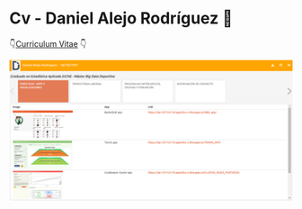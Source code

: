 # **Cv - Daniel Alejo Rodríguez** 📌
👇[Curriculum Vitae](https://dalerodr.github.io/index) 👇

<a href="https://dalerodr.github.io/index"><img src="https://github.com/dalerodr/dalerodr.github.io/blob/main/images/Screenshot.PNG" alt="Screenshot"></a>
